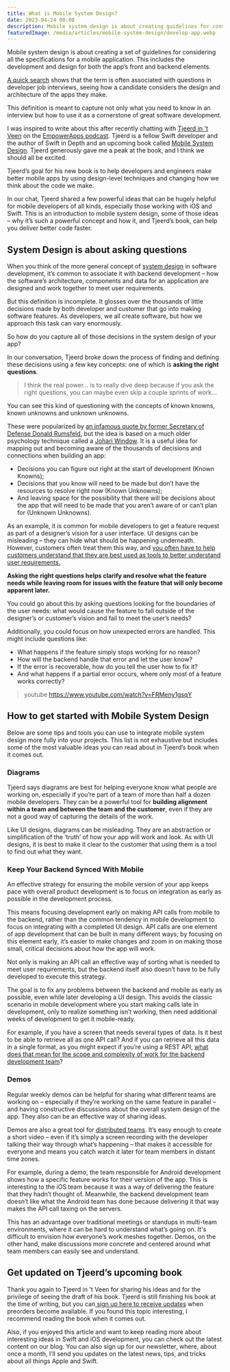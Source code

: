 ```yaml
---
title: What is Mobile System Design?
date: 2023-04-24 00:00
description: Mobile system design is about creating guidelines for considering the specs for an app. This is an intro to MSD and how it can help you deliver better code faster.
featuredImage: /media/articles/mobile-system-design/develop-app.webp
---
```


Mobile system design is about creating a set of guidelines for considering all the specifications for a mobile application. This includes the development and design for both the app’s front and backend elements.

[A quick search](https://duckduckgo.com/?q=mobile+system+design&t=h_&ia=web) shows that the term is often associated with questions in developer job interviews, seeing how a candidate considers the design and architecture of the apps they make.

This definition is meant to capture not only what you need to know in an interview but how to use it as a cornerstone of great software development.

I was inspired to write about this after recently chatting with [Tjeerd in 't Veen](https://twitter.com/tjeerdintveen?lang=en) on the [EmpowerApps podcast](https://brightdigit.com/episodes/142-mobile-system-design-with-tjeerd-in-t-veen/). Tjeerd is a fellow Swift developer and the author of Swift in Depth and an upcoming book called [Mobile System Design](https://tjeerdintveen.gumroad.com/l/mobile-system-design-tactical-engineering). Tjeerd generously gave me a peak at the book, and I think we should all be excited.

Tjeerd’s goal for his new book is to help developers and engineers make better mobile apps by using design-level techniques and changing how we think about the code we make.

In our chat, Tjeerd shared a few powerful ideas that can be hugely helpful for mobile developers of all kinds, especially those working with iOS and Swift. This is an introduction to mobile system design, some of those ideas – why it’s such a powerful concept and how it, and Tjeerd’s book, can help you deliver better code faster.


## System Design is about asking questions

When you think of the more general concept of [system design](https://en.wikipedia.org/wiki/Systems_design) in software development, it’s common to associate it with backend development – how the software’s architecture, components and data for an application are designed and work together to meet user requirements.

But this definition is incomplete. It glosses over the thousands of little decisions made by both developer and customer that go into making software features. As developers, we all create software, but how we approach this task can vary enormously.

So how do you capture all of those decisions in the system design of your app?

In our conversation, Tjeerd broke down the process of finding and defining these decisions using a few key concepts: one of which is **asking the right questions**.

> I think the real power… is to really dive deep because if you ask the right questions, you can maybe even skip a couple sprints of work…

You can see this kind of questioning with the concepts of known knowns, known unknowns and unknown unknowns.

These were popularized by [an infamous quote by former Secretary of Defense Donald Rumsfeld](https://www.youtube.com/watch?v=REWeBzGuzCc), but the idea is based on a much older psychology technique called a [Johari Window](https://thedecisionlab.com/reference-guide/psychology/johari-window). It is a useful idea for mapping out and becoming aware of the thousands of decisions and connections when building an app:



* Decisions you can figure out right at the start of development (Known Knowns);
* Decisions that you know will need to be made but don’t have the resources to resolve right now (Known Unknowns);
* And leaving space for the possibility that there will be decisions about the app that will need to be made that you aren’t aware of or can’t plan for (Unknown Unknowns).

As an example, it is common for mobile developers to get a feature request as part of a designer’s vision for a user interface. UI designs can be misleading – they can hide what should be happening underneath. However, customers often treat them this way, and [you often have to help customers understand that they are best used as tools to better understand user requirements.](https://brightdigit.com/articles/4-mistakes-design-ios-app-ui/)

**Asking the right questions helps clarify and resolve what the feature needs while leaving room for issues with the feature that will only become apparent later.**

You could go about this by asking questions looking for the boundaries of the user needs: what would cause the feature to fall outside of the designer’s or customer’s vision and fail to meet the user’s needs?

Additionally, you could focus on how unexpected errors are handled. This might include questions like:



* What happens if the feature simply stops working for no reason?
* How will the backend handle that error and let the user know?
* If the error is recoverable, how do you tell the user how to fix it?
* And what happens if a partial error occurs, where only most of a feature works correctly?


> youtube https://www.youtube.com/watch?v=FRMeny1gsqY


## How to get started with Mobile System Design

Below are some tips and tools you can use to integrate mobile system design more fully into your projects. This list is not exhaustive but includes some of the most valuable ideas you can read about in Tjeerd’s book when it comes out.


### Diagrams

Tjeerd says diagrams are best for helping everyone know what people are working on, especially if you’re part of a team of more than half a dozen mobile developers. They can be a powerful tool for **building alignment within a team and between the team and the customer**, even if they are not a good way of capturing the details of the work.

Like UI designs, diagrams can be misleading. They are an abstraction or simplification of the ‘truth’ of how your app will work and look. As with UI designs, it is best to make it clear to the customer that using them is a tool to find out what they want.


### Keep Your Backend Synced With Mobile

An effective strategy for ensuring the mobile version of your app keeps pace with overall product development is to focus on integration as early as possible in the development process.

This means focusing development early on making API calls from mobile to the backend, rather than the common tendency in mobile development to focus on integrating with a completed UI design. API calls are one element of app development that can be built in many different ways; by focusing on this element early, it’s easier to make changes and zoom in on making those small, critical decisions about how the app will work.

Not only is making an API call an effective way of sorting what is needed to meet user requirements, but the backend itself also doesn’t have to be fully developed to execute this strategy. 

The goal is to fix any problems between the backend and mobile as early as possible, even while later developing a UI design. This avoids the classic scenario in mobile development where you start making calls late in development, only to realize something isn’t working, then need additional weeks of development to get it mobile-ready.

For example, if you have a screen that needs several types of data. Is it best to be able to retrieve all as one API call? And if you can retrieve all this data in a single format, as you might expect if you’re using a REST API, [what does that mean for the scope and complexity of work for the backend development team](https://brightdigit.com/articles/server-driven-ui-ios/)?


### Demos

Regular weekly demos can be helpful for sharing what different teams are working on – especially if they’re working on the same feature in parallel – and having constructive discussions about the overall system design of the app. They also can be an effective way of sharing ideas.

Demos are also a great tool for [distributed teams](https://brightdigit.com/articles/working-remotely-ios-development). It’s easy enough to create a short video – even if it’s simply a screen recording with the developer talking their way through what’s happening – that makes it accessible for everyone and means you catch watch it later for team members in distant time zones.

For example, during a demo, the team responsible for Android development shows how a specific feature works for their version of the app. This is interesting to the iOS team because it was a way of delivering the feature that they hadn’t thought of. Meanwhile, the backend development team doesn’t like what the Android team has done because delivering it that way makes the API call taxing on the servers.

This has an advantage over traditional meetings or standups in multi-team environments, where it can be hard to understand what’s going on. It's difficult to envision how everyone’s work meshes together. Demos, on the other hand, make discussions more concrete and centered around what team members can easily see and understand.


## Get updated on Tjeerd’s upcoming book

Thank you again to Tjeerd in 't Veen for sharing his ideas and for the privilege of seeing the draft of his book. Tjeerd is still finishing his book at the time of writing, but you can[ sign up here to receive updates](https://tjeerdintveen.gumroad.com/l/mobile-system-design-tactical-engineering) when preorders become available. If you found this topic interesting, I recommend reading the book when it comes out.

Also, if you enjoyed this article and want to keep reading more about interesting ideas in Swift and iOS development, you can check out the latest content on our blog. You can also sign up for our newsletter, where, about once a month, I’ll send you updates on the latest news, tips, and tricks about all things Apple and Swift.
